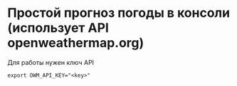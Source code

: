 # Простой прогноз погоды в консоли (использует API openweathermap.org)

Для работы нужен ключ API

```
export OWM_API_KEY="<key>"
```